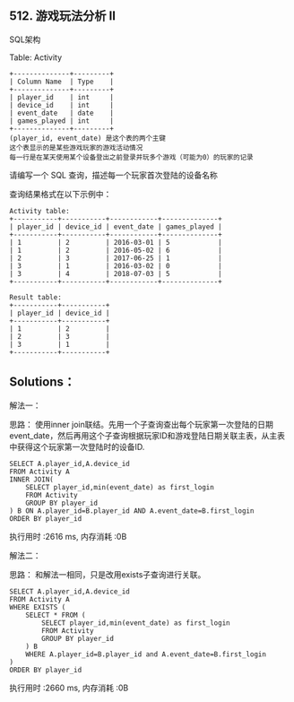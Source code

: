 ## 512. 游戏玩法分析 II
SQL架构

Table: Activity
```
+--------------+---------+
| Column Name  | Type    |
+--------------+---------+
| player_id    | int     |
| device_id    | int     |
| event_date   | date    |
| games_played | int     |
+--------------+---------+
(player_id, event_date) 是这个表的两个主键
这个表显示的是某些游戏玩家的游戏活动情况
每一行是在某天使用某个设备登出之前登录并玩多个游戏（可能为0）的玩家的记录
```
请编写一个 SQL 查询，描述每一个玩家首次登陆的设备名称

查询结果格式在以下示例中：
```
Activity table:
+-----------+-----------+------------+--------------+
| player_id | device_id | event_date | games_played |
+-----------+-----------+------------+--------------+
| 1         | 2         | 2016-03-01 | 5            |
| 1         | 2         | 2016-05-02 | 6            |
| 2         | 3         | 2017-06-25 | 1            |
| 3         | 1         | 2016-03-02 | 0            |
| 3         | 4         | 2018-07-03 | 5            |
+-----------+-----------+------------+--------------+

Result table:
+-----------+-----------+
| player_id | device_id |
+-----------+-----------+
| 1         | 2         |
| 2         | 3         |
| 3         | 1         |
+-----------+-----------+
```

## Solutions：
解法一：

思路：
使用inner join联结。先用一个子查询查出每个玩家第一次登陆的日期event_date，然后再用这个子查询根据玩家ID和游戏登陆日期关联主表，从主表中获得这个玩家第一次登陆时的设备ID.
```
SELECT A.player_id,A.device_id 
FROM Activity A
INNER JOIN(
    SELECT player_id,min(event_date) as first_login
    FROM Activity
    GROUP BY player_id
) B ON A.player_id=B.player_id AND A.event_date=B.first_login
ORDER BY player_id
```
执行用时 :2616 ms, 内存消耗 :0B

解法二：

思路：
和解法一相同，只是改用exists子查询进行关联。
```
SELECT A.player_id,A.device_id 
FROM Activity A
WHERE EXISTS (
    SELECT * FROM (
        SELECT player_id,min(event_date) as first_login
        FROM Activity 
        GROUP BY player_id
    ) B
    WHERE A.player_id=B.player_id and A.event_date=B.first_login
) 
ORDER BY player_id
```
执行用时 :2660 ms, 内存消耗 :0B

